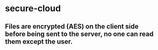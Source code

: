 # secure-cloud
## Files are encrypted (AES) on the client side before being sent to the server, no one can read them except the user.
